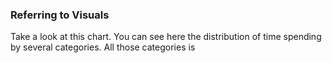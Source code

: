 ### Referring to Visuals
Take a look at this chart. You can see here the distribution of time spending by several categories. All those categories is 